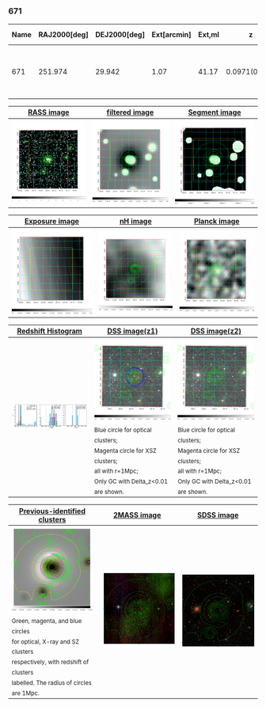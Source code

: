 <div STYLE="page-break-after: always;"></div>

### 671

|Name|RAJ2000[deg]|DEJ2000[deg] |Ext[arcmin]| Ext,ml | z | z_src| C|GC(XSZ,Delta_z<0.01)| GC(OPT,Delta_z<0.01)|GC| R_sig[arcmin] | R500[arcmin] | R500[Mpc]| CRsig[c/s] | CR500[c/s] |L500[1E44 erg/s]|F500[1E-12 erg/s/cm^2]| M500[1E14 Msun]|Tx[keV]|Cnt_sig|Beta|Rc[arcmin]|Comment|Alias|
|---|---|---|---|---|---|------|---|--------|---------|----------|---|---|---|---|---|---|---|---|---|---|---|---|---|---|
|671| 251.974| 29.942| 1.07| 41.17| 0.0971(0.007)| z1, z_xsz| B| F20, XB| A, N, RM, W| A, C, F20, N, W, XB| 22.725| 8.421| 0.908| 0.247(0.056)| 0.224(0.051)| 0.992(0.090)| 4.168(0.377)| 2.34(0.11)| 3.72(0.11)| 131.6| 0.966(-0.046+0.025)| 2.737(-0.226+0.197)| -| t012|

|[RASS image](../image/671/671_img.pdf)|[filtered image](../image/671/671_fil.pdf)|[Segment image](../image/671/671_seg.pdf)|
|-------------------|--------------------|-------------------|
| <img src="../image/671/671_img.png" width="300">  | <img src="../image/671/671_fil.png" width="300">   | <img src="../image/671/671_seg.png" width="300">  |

|[Exposure image](../image/671/671_mex.pdf)| [nH image](../image/671/671_nh.pdf)| [Planck image](../image/671/671_p.pdf)|
|-------------------|--------------------|-------------------|
|<img src="../image/671/671_mex.png" width="300">   | <img src="../image/671/671_nh.png" width="300">    | <img src="../image/671/671_p.png" width="300"> |

|[Redshift Histogram](../image/671/671_zg.pdf) | [DSS image(z1)](../image/671/671_dss_z1.pdf)      |  [DSS image(z2)](../image/671/671_dss_z2.pdf)    |
|-------------------|--------------------|-------------------|
|<img src="../image/671/671_zg.png" width="300"> |<img src="../image/671/671_dss_z1.png" width="300"> <sub><br>Blue circle for optical clusters; <br>Magenta circle for XSZ clusters; <br>all with r=1Mpc; <br>Only GC with Delta_z<0.01 are shown. </sub>| <img src="../image/671/671_dss_z2.png" width="300"><sub><br>Blue circle for optical clusters; <br>Magenta circle for XSZ clusters; <br>all with r=1Mpc; <br>Only GC with Delta_z<0.01 are shown. </sub> |

|[Previous-identified clusters](../image/671/671_gc.pdf) | [2MASS image](../image/671/671_2mass.pdf)      |[SDSS image](../image/671/671_sdss.pdf)   |
|-------------------|-------------------|-------------------|
|<img src=../image/671/671_gc.png width="300"> <br><sub>Green, magenta, and blue circles <br>for optical, X-ray and SZ clusters <br>respectively, with redshift of clusters <br>labelled. The radius of circles <br>are 1Mpc.</sub>|<img src="../image/671/671_2mass.png" width="300">  | <img src="../image/671/671_sdss.png" width="300">  |




